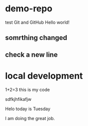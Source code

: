 # demo-repo
test Git and GitHub
Hello world!

## somrthing changed

## check a new line

# local development

1+2=3
this is my code 


sdfkjhfikafjw

Helo today is Tuesday

I am doing the great job.

